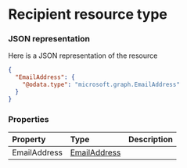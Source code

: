 # Recipient resource type



### JSON representation

Here is a JSON representation of the resource

```json
{
  "EmailAddress": {
    "@odata.type": "microsoft.graph.EmailAddress"
  }
}

```
### Properties
| Property	   | Type	|Description|
|:---------------|:--------|:----------|
|EmailAddress|[EmailAddress](emailaddress.md)||
<!-- uuid: 7e42ff69-72c5-47d4-8dc1-bdb3f384eaeb\n2015-10-09 15:13:51 UTC -->